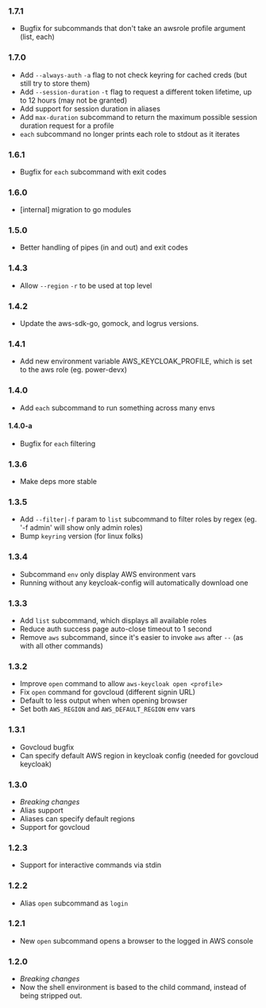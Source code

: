 ### 1.7.1
* Bugfix for subcommands that don't take an awsrole profile argument (list, each)

### 1.7.0
* Add `--always-auth` `-a` flag to not check keyring for cached creds (but still try to store them)
* Add `--session-duration` `-t` flag to request a different token lifetime, up to 12 hours (may not be granted)
* Add support for session duration in aliases
* Add `max-duration` subcommand to return the maximum possible session duration request for a profile
* `each` subcommand no longer prints each role to stdout as it iterates

### 1.6.1
* Bugfix for `each` subcommand with exit codes

### 1.6.0
* [internal] migration to go modules

### 1.5.0
* Better handling of pipes (in and out) and exit codes

### 1.4.3
* Allow `--region` `-r` to be used at top level

### 1.4.2
* Update the aws-sdk-go, gomock, and logrus versions.

### 1.4.1
* Add new environment variable AWS_KEYCLOAK_PROFILE, which is set to the aws role (eg. power-devx)

### 1.4.0
* Add `each` subcommand to run something across many envs
#### 1.4.0-a
* Bugfix for `each` filtering

### 1.3.6
* Make deps more stable

### 1.3.5
* Add `--filter|-f` param to `list` subcommand to filter roles by regex (eg. '-f admin' will show only admin roles)
* Bump `keyring` version (for linux folks)

### 1.3.4
* Subcommand `env` only display AWS environment vars
* Running without any keycloak-config will automatically download one

### 1.3.3
* Add `list` subcommand, which displays all available roles
* Reduce auth success page auto-close timeout to 1 second
* Remove `aws` subcommand, since it's easier to invoke `aws` after `--` (as with all other commands)

### 1.3.2
* Improve `open` command to allow `aws-keycloak open <profile>`
* Fix `open` command for govcloud (different signin URL)
* Default to less output when when opening browser
* Set both `AWS_REGION` and `AWS_DEFAULT_REGION` env vars

### 1.3.1
* Govcloud bugfix
* Can specify default AWS region in keycloak config (needed for govcloud keycloak)

### 1.3.0
* *Breaking changes*
* Alias support
* Aliases can specify default regions
* Support for govcloud

### 1.2.3
* Support for interactive commands via stdin

### 1.2.2
* Alias `open` subcommand as `login`

### 1.2.1
* New `open` subcommand opens a browser to the logged in AWS console

### 1.2.0
* *Breaking changes*
* Now the shell environment is based to the child command, instead of being stripped out.
